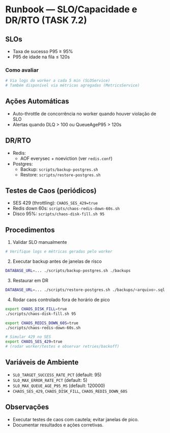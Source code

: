 # Runbook — SLO/Capacidade e DR/RTO (TASK 7.2)

## SLOs

- Taxa de sucesso P95 ≥ 95%
- P95 de idade na fila ≤ 120s

### Como avaliar

```bash
# Via logs do worker a cada 5 min (SLOService)
# Também disponível via métricas agregadas (MetricsService)
```

## Ações Automáticas

- Auto-throttle de concorrência no worker quando houver violação de SLO
- Alertas quando DLQ > 100 ou QueueAgeP95 > 120s

## DR/RTO

- Redis:
  - AOF everysec + noeviction (ver `redis.conf`)
- Postgres:
  - Backup: `scripts/backup-postgres.sh`
  - Restore: `scripts/restore-postgres.sh`

## Testes de Caos (periódicos)

- SES 429 (throttling): `CHAOS_SES_429=true`
- Redis down 60s: `scripts/chaos-redis-down-60s.sh`
- Disco 95%: `scripts/chaos-disk-fill.sh 95`

## Procedimentos

1) Validar SLO manualmente
```bash
# Verifique logs e métricas geradas pelo worker
```

2) Executar backup antes de janelas de risco
```bash
DATABASE_URL=... ./scripts/backup-postgres.sh ./backups
```

3) Restaurar em DR
```bash
DATABASE_URL=... ./scripts/restore-postgres.sh ./backups/<arquivo>.sql.gz
```

4) Rodar caos controlado fora de horário de pico
```bash
export CHAOS_DISK_FILL=true
./scripts/chaos-disk-fill.sh 95

export CHAOS_REDIS_DOWN_60S=true
./scripts/chaos-redis-down-60s.sh

# Simular 429 no SES
export CHAOS_SES_429=true
# (rodar worker/testes e observar retries/backoff)
```

## Variáveis de Ambiente

- `SLO_TARGET_SUCCESS_RATE_PCT` (default: 95)
- `SLO_MAX_ERROR_RATE_PCT` (default: 5)
- `SLO_MAX_QUEUE_AGE_P95_MS` (default: 120000)
- `CHAOS_SES_429`, `CHAOS_DISK_FILL`, `CHAOS_REDIS_DOWN_60S`

## Observações

- Executar testes de caos com cautela; evitar janelas de pico.
- Documentar resultados e ações corretivas.


